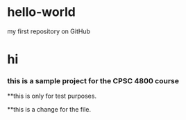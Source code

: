 # hello-world
my first repository on GitHub
# hi

### this is a sample project for the CPSC 4800 course
**this is only for test purposes.

**this is a change for the file. 
